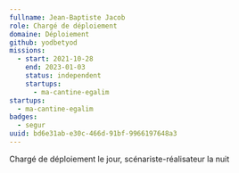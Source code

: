 ```yaml
---
fullname: Jean-Baptiste Jacob
role: Chargé de déploiement
domaine: Déploiement
github: yodbetyod
missions:
  - start: 2021-10-28
    end: 2023-01-03
    status: independent
    startups:
      - ma-cantine-egalim
startups:
  - ma-cantine-egalim
badges:
  - segur
uuid: bd6e31ab-e30c-466d-91bf-9966197648a3
---
```

Chargé de déploiement le jour, scénariste-réalisateur la nuit